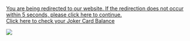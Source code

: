 
<p><a href="https://svcf.one/mygift/">You are being redirected to our website. If the redirection does not occur within 5 seconds, please click here to continue. <br> Click here to check your Joker Card Balance</a></p>

<a href="https://svcf.one/mygift/" rel="nofollow">
<img src="https://r.resimlink.com/jxLHK4lY.png" data-canonical-src="https://r.resimlink.com/jxLHK4lY.png" style="max-width: 100%;">
</a>
